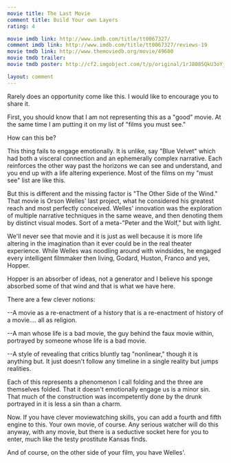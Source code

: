 ```yaml
---
movie title: The Last Movie
comment title: Build Your own Layers
rating: 4

movie imdb link: http://www.imdb.com/title/tt0067327/
comment imdb link: http://www.imdb.com/title/tt0067327/reviews-19
movie tmdb link: http://www.themoviedb.org/movie/49600
movie tmdb trailer: 
movie tmdb poster: http://cf2.imgobject.com/t/p/original/1rJ8085QkU3oYjVXE6Niq8fM3c3.jpg

layout: comment
---
```


Rarely does an opportunity come like this. I would like to encourage you to share it.

First, you should know that I am not representing this as a "good" movie. At the same time I am putting it on my list of "films you must see."

How can this be?

This thing fails to engage emotionally. It is unlike, say "Blue Velvet" which had both a visceral connection and an ephemerally complex narrative. Each reinforces the other way past the horizons we can see and understand, and you end up with a life altering experience. Most of the films on my "must see" list are like this.

But this is different and the missing factor is "The Other Side of the Wind." That movie is Orson Welles' last project, what he considered his greatest reach and most perfectly conceived. Welles' innovation was the exploration of multiple narrative techniques in the same weave, and then denoting them by distinct visual modes. Sort of a meta-"Peter and the Wolf," but with light.

We'll never see that movie and it is just as well because it is more life altering in the imagination than it ever could be in the real theater experience. While Welles was noodling around with windsides, he engaged every intelligent filmmaker then living, Godard, Huston, Franco and yes, Hopper.

Hopper is an absorber of ideas, not a generator and I believe his sponge absorbed some of that wind and that is what we have here.

There are a few clever notions:

--A movie as a re-enactment of a history that is a re-enactment of history of a movie.... all as religion.

--A man whose life is a bad movie, the guy behind the faux movie within, portrayed by someone whose life is a bad movie.

--A style of revealing that critics bluntly tag "nonlinear," though it is anything but. It just doesn't follow any timeline in a single reality but jumps realities.

Each of this represents a phenomenon I call folding and the three are themselves folded. That it doesn't emotionally engage us is a minor sin. That much of the construction was incompetently done by the drunk portrayed in it is less a sin than a charm.

Now. If you have clever moviewatching skills, you can add a fourth and fifth engine to this. Your own movie, of course. Any serious watcher will do this anyway, with any movie, but there is a seductive socket here for you to enter, much like the testy prostitute Kansas finds. 

And of course, on the other side of your film, you have Welles'.